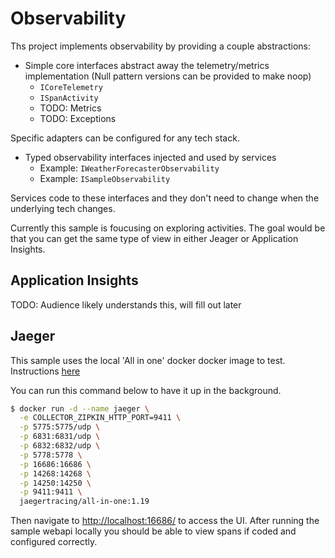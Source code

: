 # Observability

Ths project implements observability by providing a couple abstractions:

- Simple core interfaces abstract away the telemetry/metrics implementation (Null pattern versions can be provided to make noop)
  - `ICoreTelemetry`
  - `ISpanActivity`
  - TODO: Metrics
  - TODO: Exceptions

Specific adapters can be configured for any tech stack.

- Typed observability interfaces injected and used by services
  - Example: `IWeatherForecasterObservability`
  - Example: `ISampleObservability`

Services code to these interfaces and they don't need to change when the underlying tech changes.

Currently this sample is foucusing on exploring activities.  The goal would be that you can get the same type of view in either Jeager or Application Insights.

## Application Insights

TODO: Audience likely understands this, will fill out later

## Jaeger

This sample uses the local 'All in one' docker docker image to test.  Instructions [here](https://www.jaegertracing.io/docs/1.19/getting-started/#all-in-one)

You can run this command below to have it up in the background.

```bash
$ docker run -d --name jaeger \
  -e COLLECTOR_ZIPKIN_HTTP_PORT=9411 \
  -p 5775:5775/udp \
  -p 6831:6831/udp \
  -p 6832:6832/udp \
  -p 5778:5778 \
  -p 16686:16686 \
  -p 14268:14268 \
  -p 14250:14250 \
  -p 9411:9411 \
  jaegertracing/all-in-one:1.19
```

Then navigate to [http://localhost:16686/](http://localhost:16686/) to access the UI.  After running the sample webapi locally you should be able to view spans if coded and configured correctly.
